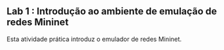 ## Lab 1 : Introdução ao ambiente de emulação de redes Mininet

Esta atividade prática introduz o emulador de redes Mininet.

